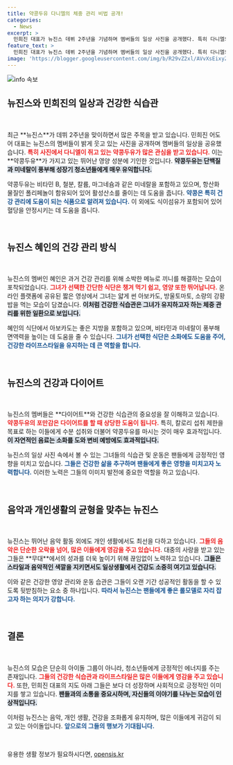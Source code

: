 ```yaml
---
title: 약콩두유 다니엘의 체중 관리 비법 공개!
categories:
  - News
excerpt: >
  민희진 대표가 뉴진스 데뷔 2주년을 기념하며 멤버들의 일상 사진을 공개했다. 특히 다니엘의 약콩두유가 화제를 모으며 건강식으로 주목받고 있다. 음원 표절 논란에 대한 반박과 함께, 뉴진스의 성장기 비하인드도 담긴 소식에 관심이 쏠리고 있다.
feature_text: >
  민희진 대표가 뉴진스 데뷔 2주년을 기념하며 멤버들의 일상 사진을 공개했다. 특히 다니엘의 약콩두유가 화제를 모으며 건강식으로 주목받고 있다. 음원 표절 논란에 대한 반박과 함께, 뉴진스의 성장기 비하인드도 담긴 소식에 관심이 쏠리고 있다.
image: 'https://blogger.googleusercontent.com/img/b/R29vZ2xl/AVvXsEixyZcFfHzMRdzZMjFBmAUKJYCLCGyLL1o632UiGVXcaFdKo_bkvkuCioo0uUKlGfBVcT3P84aROyZIXSBEx3Aw5nCQ3pTgDom1WDC4m8eifvWiAmWEEVb4x6G_l8C0QH225ldMjyaFvpxGEBGNO37VmDTDMHGhJPq73UglMfDca1-0aw/s1600/blogspot.png'
---
```


<p><img src="https://blogger.googleusercontent.com/img/b/R29vZ2xl/AVvXsEixyZcFfHzMRdzZMjFBmAUKJYCLCGyLL1o632UiGVXcaFdKo_bkvkuCioo0uUKlGfBVcT3P84aROyZIXSBEx3Aw5nCQ3pTgDom1WDC4m8eifvWiAmWEEVb4x6G_l8C0QH225ldMjyaFvpxGEBGNO37VmDTDMHGhJPq73UglMfDca1-0aw/s1600/blogspot.png" alt="info 속보" /></p>

<h2 data-ke-size="size26">뉴진스와 민희진의 일상과 건강한 식습관</h2>

<p data-ke-size="size16">&nbsp;</p>

<p data-ke-size="size16">최근 **뉴진스**가 데뷔 2주년을 맞이하면서 많은 주목을 받고 있습니다. 민희진 어도어 대표는 뉴진스의 멤버들이 밝게 웃고 있는 사진을 공개하며 멤버들의 일상을 공유했습니다. <b><span style="color: #ee2323;">특히 사진에서 다니엘이 쥐고 있는 약콩두유가 많은 관심을 받고 있습니다.</span></b> 이는 **약콩두유**가 가지고 있는 뛰어난 영양 성분에 기인한 것입니다. <b><span style="background-color: #21538527;">약콩두유는 단백질과 미네랄이 풍부해 성장기 청소년들에게 매우 유익합니다.</span></b></p>

<p data-ke-size="size16">약콩두유는 비타민 B, 철분, 칼륨, 마그네슘과 같은 미네랄을 포함하고 있으며, 항산화 물질인 폴리페놀이 함유되어 있어 활성산소를 줄이는 데 도움을 줍니다. <b><span style="color: #1a5490;">약콩은 특히 건강 관리에 도움이 되는 식품으로 알려져 있습니다.</span></b> 이 외에도 식이섬유가 포함되어 있어 혈당을 안정시키는 데 도움을 줍니다.</p>

<p data-ke-size="size16">&nbsp;</p>

<h2 data-ke-size="size26">뉴진스 혜인의 건강 관리 방식</h2>

<p data-ke-size="size16">&nbsp;</p>

<p data-ke-size="size16">뉴진스의 멤버인 혜인은 과거 건강 관리를 위해 소박한 메뉴로 끼니를 해결하는 모습이 포착되었습니다. <b><span style="color: #ee2323;">그녀가 선택한 간단한 식단은 챙겨 먹기 쉽고, 영양 또한 뛰어납니다.</span></b> 온라인 플랫폼에 공유된 짧은 영상에서 그녀는 얇게 썬 아보카도, 방울토마토, 소량의 강황밥을 먹는 모습이 담겼습니다. <b><span style="background-color: #21538527;">이처럼 건강한 식습관은 그녀가 유지하고자 하는 체중 관리를 위한 일환으로 보입니다.</span></b></p>

<p data-ke-size="size16">혜인의 식단에서 아보카도는 좋은 지방을 포함하고 있으며, 비타민과 미네랄이 풍부해 면역력을 높이는 데 도움을 줄 수 있습니다. <b><span style="color: #1a5490;">그녀가 선택한 식단은 소화에도 도움을 주어, 건강한 라이프스타일을 유지하는 데 큰 역할을 합니다.</span></b></p>

<p data-ke-size="size16">&nbsp;</p>

<h2 data-ke-size="size26">뉴진스의 건강과 다이어트</h2>

<p data-ke-size="size16">&nbsp;</p>

<p data-ke-size="size16">뉴진스의 멤버들은 **다이어트**와 건강한 식습관의 중요성을 잘 이해하고 있습니다. <b><span style="color: #ee2323;">약콩두유의 포만감은 다이어트를 할 때 상당한 도움이 됩니다.</span></b> 특히, 칼로리 섭취 제한을 목표로 하는 이들에게 수분 섭취와 더불어 약콩두유를 마시는 것이 매우 효과적입니다. <b><span style="background-color: #21538527;">이 자연적인 음료는 소화를 도와 변비 예방에도 효과적입니다.</span></b></p>

<p data-ke-size="size16">뉴진스의 일상 사진 속에서 볼 수 있는 그녀들의 식습관 및 운동은 팬들에게 긍정적인 영향을 미치고 있습니다. <b><span style="color: #1a5490;">그들은 건강한 삶을 추구하며 팬들에게 좋은 영향을 미치고자 노력합니다.</span></b> 이러한 노력은 그들의 이미지 발전에 중요한 역할을 하고 있습니다.</p>

<p data-ke-size="size16">&nbsp;</p>

<h2 data-ke-size="size26">음악과 개인생활의 균형을 맞추는 뉴진스</h2>

<p data-ke-size="size16">&nbsp;</p>

<p data-ke-size="size16">뉴진스는 뛰어난 음악 활동 외에도 개인 생활에서도 최선을 다하고 있습니다. <b><span style="color: #ee2323;">그들의 음악은 단순한 오락을 넘어, 많은 이들에게 영감을 주고 있습니다.</span></b> 대중의 사랑을 받고 있는 그들은 **무대**에서의 성과를 더욱 높이기 위해 끊임없이 노력하고 있습니다. <b><span style="background-color: #21538527;">그들은 스타일과 음악적인 색깔을 지키면서도 일상생활에서 건강도 소중히 여기고 있습니다.</span></b></p>

<p data-ke-size="size16">이와 같은 건강한 영양 관리와 운동 습관은 그들이 오랜 기간 성공적인 활동을 할 수 있도록 뒷받침하는 요소 중 하나입니다. <b><span style="color: #1a5490;">따라서 뉴진스는 팬들에게 좋은 롤모델로 자리 잡고자 하는 의지가 강합니다.</span></b></p>

<p data-ke-size="size16">&nbsp;</p>

<h2 data-ke-size="size26">결론</h2>

<p data-ke-size="size16">&nbsp;</p>

<p data-ke-size="size16">뉴진스의 모습은 단순히 아이돌 그룹이 아니라, 청소년들에게 긍정적인 에너지를 주는 존재입니다. <b><span style="color: #ee2323;">그들의 건강한 식습관과 라이프스타일은 많은 이들에게 영감을 주고 있습니다.</span></b> 또한, 민희진 대표의 지도 아래 그들은 보다 더 성장하며 사회적으로 긍정적인 이미지를 쌓고 있습니다. <b><span style="background-color: #21538527;">팬들과의 소통을 중요시하며, 자신들의 이야기를 나누는 모습이 인상적입니다.</span></b></p>

<p data-ke-size="size16">이처럼 뉴진스는 음악, 개인 생활, 건강을 조화롭게 유지하며, 많은 이들에게 귀감이 되고 있는 아이돌입니다. <b><span style="color: #1a5490;">앞으로의 그들의 행보가 기대됩니다.</span></b></p>

<p data-ke-size="size16">&nbsp;</p>
유용한 생활 정보가 필요하시다면, <a href="https://opensis.kr" rel="dofollow">opensis.kr</a>


